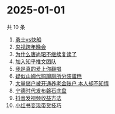 # 2025-01-01

共 10 条

<!-- BEGIN -->
<!-- 最后更新时间 Wed Jan 01 2025 06:08:25 GMT+0800 (China Standard Time) -->

1. [勇士vs快船](https://www.zhihu.com/search?q=%E5%8B%87%E5%A3%ABvs%E5%BF%AB%E8%88%B9)
1. [央视跨年晚会](https://www.zhihu.com/search?q=%E5%A4%AE%E8%A7%86%E8%B7%A8%E5%B9%B4%E6%99%9A%E4%BC%9A)
1. [为什么唐尚珺不继续复读了](https://www.zhihu.com/search?q=%E4%B8%BA%E4%BB%80%E4%B9%88%E5%94%90%E5%B0%9A%E7%8F%BA%E4%B8%8D%E7%BB%A7%E7%BB%AD%E5%A4%8D%E8%AF%BB%E4%BA%86)
1. [加入知乎推文团队](https://www.zhihu.com/search?q=%E5%8A%A0%E5%85%A5%E7%9F%A5%E4%B9%8E%E6%8E%A8%E6%96%87%E5%9B%A2%E9%98%9F)
1. [我是真的爱上你翻唱](https://www.zhihu.com/search?q=%E6%88%91%E6%98%AF%E7%9C%9F%E7%9A%84%E7%88%B1%E4%B8%8A%E4%BD%A0%E7%BF%BB%E5%94%B1)
1. [疑似山姆代购蹲厕所分装蛋糕](https://www.zhihu.com/search?q=%E7%96%91%E4%BC%BC%E5%B1%B1%E5%A7%86%E4%BB%A3%E8%B4%AD%E8%B9%B2%E5%8E%95%E6%89%80%E5%88%86%E8%A3%85%E8%9B%8B%E7%B3%95)
1. [大量储户被开通养老金账户 本人却不知情](https://www.zhihu.com/search?q=%E5%A4%A7%E9%87%8F%E5%82%A8%E6%88%B7%E8%A2%AB%E5%BC%80%E9%80%9A%E5%85%BB%E8%80%81%E9%87%91%E8%B4%A6%E6%88%B7%20%E6%9C%AC%E4%BA%BA%E5%8D%B4%E4%B8%8D%E7%9F%A5%E6%83%85)
1. [宁德时代发布磐石底盘](https://www.zhihu.com/search?q=%E5%AE%81%E5%BE%B7%E6%97%B6%E4%BB%A3%E5%8F%91%E5%B8%83%E7%A3%90%E7%9F%B3%E5%BA%95%E7%9B%98)
1. [抖音发视频收益方法](https://www.zhihu.com/search?q=%E6%8A%96%E9%9F%B3%E5%8F%91%E8%A7%86%E9%A2%91%E6%94%B6%E7%9B%8A%E6%96%B9%E6%B3%95)
1. [小红书变现带货技巧](https://www.zhihu.com/search?q=%E5%B0%8F%E7%BA%A2%E4%B9%A6%E5%8F%98%E7%8E%B0%E5%B8%A6%E8%B4%A7%E6%8A%80%E5%B7%A7)

<!-- END -->
